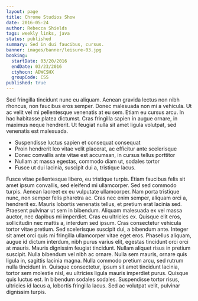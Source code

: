 ```yaml
---
layout: page
title: Chrome Studios Show
date: 2016-05-24
author: Rebecca Shields
tags: weekly links, java
status: published
summary: Sed in dui faucibus, cursus.
banner: images/banner/leisure-03.jpg
booking:
  startDate: 03/20/2016
  endDate: 03/23/2016
  ctyhocn: ADWCSHX
  groupCode: CSS
published: true
---
```

Sed fringilla tincidunt nunc eu aliquam. Aenean gravida lectus non nibh rhoncus, non faucibus eros semper. Donec malesuada non mi a vehicula. Ut ac velit vel mi pellentesque venenatis at eu sem. Etiam eu cursus arcu. In hac habitasse platea dictumst. Cras fringilla sapien in augue ornare, in maximus neque hendrerit. Ut feugiat nulla sit amet ligula volutpat, sed venenatis est malesuada.

* Suspendisse luctus sapien et consequat consequat
* Proin hendrerit leo vitae velit placerat, ac efficitur ante scelerisque
* Donec convallis ante vitae est accumsan, in cursus tellus porttitor
* Nullam at massa egestas, commodo diam ut, sodales tortor
* Fusce ut dui lacinia, suscipit dui a, tristique lacus.

Fusce vitae pellentesque libero, eu tristique turpis. Etiam faucibus felis sit amet ipsum convallis, sed eleifend mi ullamcorper. Sed sed commodo turpis. Aenean laoreet ex eu vulputate ullamcorper. Nam porta tristique nunc, non semper felis pharetra ac. Cras nec enim semper, aliquam orci a, hendrerit ex. Mauris lobortis venenatis tellus, et pretium erat lacinia sed. Praesent pulvinar ut sem in bibendum. Aliquam malesuada ex vel massa auctor, nec dapibus mi imperdiet.
Cras eu ultricies ex. Quisque elit eros, sollicitudin nec mattis a, interdum sed ipsum. Cras consectetur vehicula tortor vitae pretium. Sed scelerisque suscipit dui, a bibendum ante. Integer sit amet orci quis mi fringilla ullamcorper vitae eget eros. Phasellus aliquam, augue id dictum interdum, nibh purus varius elit, egestas tincidunt orci orci at mauris. Mauris dignissim feugiat tincidunt. Nullam aliquet risus in pretium suscipit. Nulla bibendum vel nibh ac ornare. Nulla sem mauris, ornare quis ligula in, sagittis lacinia magna. Nulla commodo pretium arcu, sed rutrum nulla tincidunt in. Quisque consectetur, ipsum sit amet tincidunt lacinia, tortor sem molestie nisl, eu ultricies ligula mauris imperdiet purus. Quisque quis luctus est. In bibendum sodales sodales. Suspendisse tortor risus, ultricies id lacus a, lobortis fringilla lacus. Sed ac volutpat velit, pulvinar dignissim turpis.
